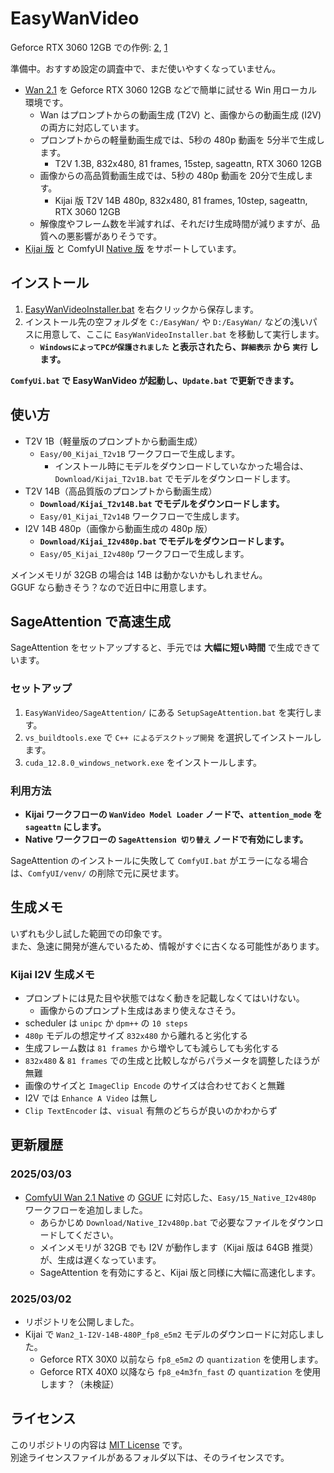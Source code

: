 ﻿# EasyWanVideo

Geforce RTX 3060 12GB での作例:
[2](https://x.com/Zuntan03/status/1896103446983688362), 
[1](https://x.com/Zuntan03/status/1894893100025422207)

準備中。おすすめ設定の調査中で、まだ使いやすくなっていません。

- [Wan 2.1](https://github.com/Wan-Video/Wan2.1) を Geforce RTX 3060 12GB などで簡単に試せる Win 用ローカル環境です。
	- Wan はプロンプトからの動画生成 (T2V) と、画像からの動画生成 (I2V) の両方に対応しています。
	- プロンプトからの軽量動画生成では、5秒の 480p 動画を 5分半で生成します。
		- T2V 1.3B, 832x480, 81 frames, 15step, sageattn, RTX 3060 12GB
	- 画像からの高品質動画生成では、5秒の 480p 動画を 20分で生成します。
		- Kijai 版 T2V 14B 480p, 832x480, 81 frames, 10step, sageattn, RTX 3060 12GB
	- 解像度やフレーム数を半減すれば、それだけ生成時間が減りますが、品質への悪影響がありそうです。
- [Kijai 版](https://github.com/kijai/ComfyUI-WanVideoWrapper) と ComfyUI [Native 版](https://comfyui.org/blog/revolutionize-video-creation-comfyui) をサポートしています。

## インストール

1. [EasyWanVideoInstaller.bat](https://github.com/Zuntan03/EasyWanVideo/raw/main/EasyWanVideo/EasyWanVideoInstaller.bat?ver=0) を右クリックから保存します。
2. インストール先の空フォルダを `C:/EasyWan/` や `D:/EasyWan/` などの浅いパスに用意して、ここに `EasyWanVideoInstaller.bat` を移動して実行します。
	- **`WindowsによってPCが保護されました` と表示されたら、`詳細表示` から `実行` します。**

**`ComfyUi.bat` で EasyWanVideo が起動し、`Update.bat` で更新できます。**

## 使い方

- T2V 1B（軽量版のプロンプトから動画生成）
	- `Easy/00_Kijai_T2v1B` ワークフローで生成します。
		- インストール時にモデルをダウンロードしていなかった場合は、`Download/Kijai_T2v1B.bat` でモデルをダウンロードします。
- T2V 14B（高品質版のプロンプトから動画生成）
	- **`Download/Kijai_T2v14B.bat` でモデルをダウンロードします。**
	- `Easy/01_Kijai_T2v14B` ワークフローで生成します。
- I2V 14B 480p（画像から動画生成の 480p 版）
	- **`Download/Kijai_I2v480p.bat` でモデルをダウンロードします。**
	- `Easy/05_Kijai_I2v480p` ワークフローで生成します。

メインメモリが 32GB の場合は 14B は動かないかもしれません。  
GGUF なら動きそう？なので近日中に用意します。

## SageAttention で高速生成

SageAttention をセットアップすると、手元では **大幅に短い時間** で生成できています。

### セットアップ

1. `EasyWanVideo/SageAttention/` にある `SetupSageAttention.bat` を実行します。
2. `vs_buildtools.exe` で `C++ によるデスクトップ開発` を選択してインストールします。
3. `cuda_12.8.0_windows_network.exe` をインストールします。

### 利用方法

- **Kijai ワークフローの `WanVideo Model Loader` ノードで、`attention_mode` を `sageattn` にします。**
- **Native ワークフローの `SageAttension 切り替え` ノードで有効にします。**

SageAttention のインストールに失敗して `ComfyUI.bat` がエラーになる場合は、`ComfyUI/venv/` の削除で元に戻せます。

## 生成メモ

いずれも少し試した範囲での印象です。  
また、急速に開発が進んでいるため、情報がすぐに古くなる可能性があります。

### Kijai I2V 生成メモ

- プロンプトには見た目や状態ではなく動きを記載しなくてはいけない。
	- 画像からのプロンプト生成はあまり使えなさそう。
- scheduler は `unipc` か `dpm++` の `10 steps`
- `480p` モデルの想定サイズ `832x480` から離れると劣化する
- 生成フレーム数は `81 frames` から増やしても減らしても劣化する
- `832x480` & `81 frames` での生成と比較しながらパラメータを調整したほうが無難
- 画像のサイズと `ImageClip Encode` のサイズは合わせておくと無難
- I2V では `Enhance A Video` は無し
- `Clip TextEncoder` は、`visual` 有無のどちらが良いのかわからず

## 更新履歴

### 2025/03/03

- [ComfyUI Wan 2.1 Native](https://comfyanonymous.github.io/ComfyUI_examples/wan/) の [GGUF](https://huggingface.co/city96/Wan2.1-I2V-14B-480P-gguf) に対応した、`Easy/15_Native_I2v480p` ワークフローを追加しました。
	- あらかじめ `Download/Native_I2v480p.bat` で必要なファイルをダウンロードしてください。
	- メインメモリが 32GB でも I2V が動作します（Kijai 版は 64GB 推奨）が、生成は遅くなっています。
	- SageAttention を有効にすると、Kijai 版と同様に大幅に高速化します。

### 2025/03/02

- リポジトリを公開しました。
- Kijai で `Wan2_1-I2V-14B-480P_fp8_e5m2` モデルのダウンロードに対応しました。
	- Geforce RTX 30X0 以前なら `fp8_e5m2` の `quantization` を使用します。
	- Geforce RTX 40X0 以降なら `fp8_e4m3fn_fast` の `quantization` を使用します？（未検証）

## ライセンス

このリポジトリの内容は [MIT License](./LICENSE.txt) です。  
別途ライセンスファイルがあるフォルダ以下は、そのライセンスです。

